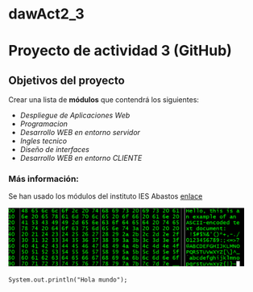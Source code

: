 # dawAct2_3
# Proyecto de actividad 3  (GitHub)
## Objetivos del proyecto
Crear una lista de **módulos** que contendrá los siguientes:
* _Despliegue de Aplicaciones Web_
* _Programacion_
* _Desarrollo WEB en entorno servidor_
* _Ingles tecnico_
* _Diseño de interfaces_
* _Desarrollo WEB en entorno CLIENTE_

### Más información:  
Se han usado los módulos del instituto IES Abastos [enlace](https://portal.edu.gva.es/iesabastos/)

![imagen de codigo](1-4-1832431661.png)

`System.out.println("Hola mundo");`
